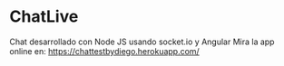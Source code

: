 # ChatLive
Chat desarrollado con Node JS usando socket.io y Angular
Mira la app online en: https://chattestbydiego.herokuapp.com/
